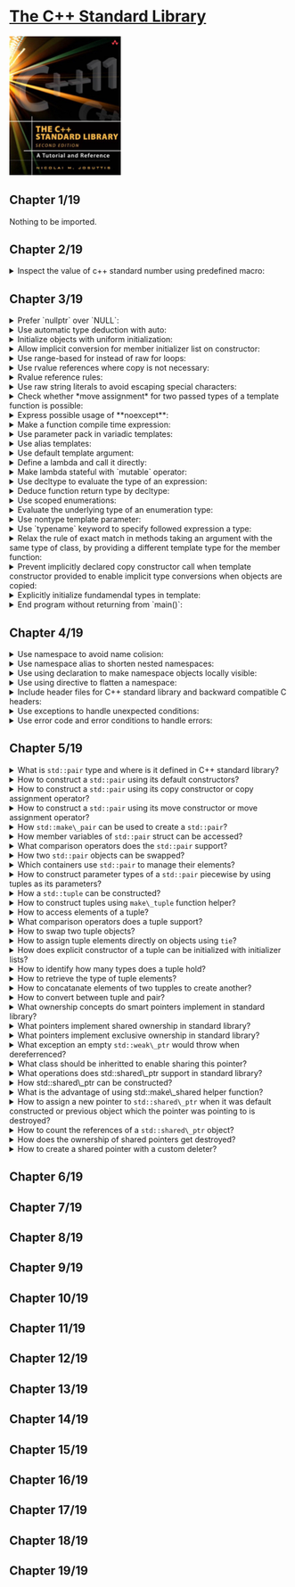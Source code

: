 # [The C++ Standard Library](https://www.amazon.com/Standard-Library-Tutorial-Reference-2nd/dp/0321623215/ref=sr_1_1?crid=28YP859MQGBYP&keywords=9780321623218&qid=1661449744&sprefix=%2Caps%2C531&sr=8-1)
<img alt="9780321623218" src="../covers/9780321623218.jpg" width="200"/>

## Chapter 1/19

Nothing to be imported.

## Chapter 2/19

<details>
<summary>Inspect the value of c++ standard number using predefined macro:</summary>

> ```cpp
> #include <iostream>
>
> int main()
> {
>     std::cout << "default compiler standard: " << __cplusplus << std::endl;
> }
> ``````

> Origin:
> - 2

> References:
> - [Predefined macros](https://en.cppreference.com/w/cpp/preprocessor/replace#Predefined_macros "cpp/preprocessor/replace")
---
</details>

## Chapter 3/19

<details>
<summary>Prefer `nullptr` over `NULL`:</summary>

> ```cpp
> void f(int);
> void f(void*);
>
> int main()
> {
>     f(0); // calls f(int)
>     f(NULL); // calls f(int)
>     f(nullptr); // calls f(void*)
> }
> ``````

> Origin:
> - 3

> References:
> - [nullptr](https://en.cppreference.com/w/cpp/language/nullptr "cpp/language/nullptr")
---
</details>

<details>
<summary>Use automatic type deduction with auto:</summary>

> ```cpp
> int main()
> {
>     auto i = 42;
>     auto u = 42U;
>     auto l = 42L;
>     auto ul = 42UL;
>     auto ll = 42LL;
>     auto ull = 42ULL;
>     auto d = 42.0;
>     auto ld = 42.0L;
> }
> ``````

> Origin:
> - 3

> References:
> - [Placeholder type specifiers](https://en.cppreference.com/w/cpp/language/auto "cpp/language/auto")
> - [Function return type deduction](https://en.cppreference.com/w/cpp/language/function#Return_type_deduction "cpp/language/function")
> - [Structured binding declaration using auto](https://en.cppreference.com/w/cpp/language/structured_binding "cpp/language/structured_binding")
> - [Storage duration of auto](https://en.cppreference.com/w/cpp/language/storage_duration "cpp/language/storage_duration")
---
</details>


<details>
<summary>Initialize objects with uniform initialization:</summary>

> ```cpp
> int main()
> {
>     int i; // indeterminate value
>     int j{}; // initialized to 0
>     int* p; // indeterminate value
>     int* q{}; // initialized to nullptr
>
>     int xi(2.3); // x1 == 2
>     int xd{2.3}; // error
> }
> ``````

> Origin:
> - 3

> References:
> - [Initialization](https://en.cppreference.com/w/cpp/language/initialization "cpp/language/initialization")
> - [Default initialization](https://en.cppreference.com/w/cpp/language/default_initialization "cpp/language/default_initialization")
> - [Value initialization](https://en.cppreference.com/w/cpp/language/value_initialization "cpp/language/value_initialization")
> - [Direct initialization](https://en.cppreference.com/w/cpp/language/direct_initialization "cpp/language/direct_initialization")
> - [Copy initialization](https://en.cppreference.com/w/cpp/language/copy_initialization "cpp/language/copy_initialization")
> - [List initialization](https://en.cppreference.com/w/cpp/language/list_initialization "cpp/language/list_initialization")
> - [Constant initialization](https://en.cppreference.com/w/cpp/language/constant_initialization "cpp/language/constant_initialization")
> - [Aggregate initialization](https://en.cppreference.com/w/cpp/language/aggregate_initialization "cpp/language/aggregate_initialization")
---
</details>

<details>
<summary>Allow implicit conversion for member initializer list on constructor:</summary>

> ```cpp
> #include <initializer_list>
>
> class base
> {
> public:
>     base(int, int) { ... };
>     explicit base(int a, int b, int c) { ... }
> };
>
> void fp(const base&);
>
> int main()
> {
>     base a(1, 2);       // Okay
>     base b{1, 2};       // Okay
>     base c{1, 2, 3};    // Okay
>     base d = {1, 2};    // Okay, implicit conversion of {1, 2} to base
>     base e = {1, 2, 3}; // Error, due to explicit
>
>     fp({1, 2});         // Okay, implicit conversion of {1, 2} to base
>     fp({1, 2, 3});      // Error, due to explicit
>     fp(base{1, 2});     // Okay, implicit conversion of {1, 2} to base
>     fp(base{1, 2, 3});  // Okay, explicit conversion of {1, 2, 3} to base
> }
> ``````

> Origin:
> -

> References:
> - [Member initializer list](https://en.cppreference.com/w/cpp/language/constructor "cpp/language/constructor")
---
</details>

<details>
<summary>Use range-based for instead of raw for loops:</summary>

> ```cpp
> int main()
> {
>     for (auto item: {1, 2, 3, 4, 5})
>         std::cout << item << std::endl;
> }
> ``````

> Origin:
> -

> References:
> - [Range-based for loop](https://en.cppreference.com/w/cpp/language/range-for "cpp/language/range-for")
---
</details>

<details>
<summary>Use rvalue references where copy is not necessary:</summary>

> ```cpp
> ``````

> Origin:
> -

> References:
> - [Move constructors](https://en.cppreference.com/w/cpp/language/move_constructor "cpp/language/move_constructor")
> - [Move assignment operator](https://en.cppreference.com/w/cpp/language/move_assignment "cpp/language/move_assignment")
> - [std::move](https://en.cppreference.com/w/cpp/utility/move "cpp/utility/move")
---
</details>

<details>
<summary>Rvalue reference rules:</summary>

> ```cpp
> struct X {};
>
> X foo()
> {
>     X x;
>     return x;
> }
>
> int main()
> {
>     auto x = foo();
> }
> ``````

> Origin:
> -

> References:
> - [Copy elisoin](https://en.cppreference.com/w/cpp/language/copy_elision "cpp/language/copy_elision")
---
</details>

<details>
<summary>Use raw string literals to avoid escaping special characters:</summary>

> ```cpp
> #include <iostream>
>
> int main()
> {
>     std::cout << R"(quotes can be "freely" used with raw string literals)" << std::endl;
> }
> ``````

> Origin:
> -

> References:
> - [String literal](https://en.cppreference.com/w/cpp/language/string_literal "cpp/language/string_literal")
---
</details>

<details>
<summary>Check whether *move assignment* for two passed types of a template function is possible:</summary>

> ```cpp
> class pair
> {
>     pair& operator =(pair&& p)
>         noexcept(is_nothrow_move_assignable<T1>::value &&
>                  is_nothrow_move_assignable<T2>::value);
> };
> ``````

> Origin:
> -

> References:
> - [noexcept operator](https://en.cppreference.com/w/cpp/language/noexcept "cpp/language/noexcept")
> - [noexcept specifier](https://en.cppreference.com/w/cpp/language/noexcept_spec "cpp/language/noexcept_spec")
---
</details>

<details>
<summary>Express possible usage of **noexcept**:</summary>

> 1. Each library function that cannot throw and does not expecify any undefined behavior caused by a broken precondition, should be marked unconditionally noexcept.
> 2. A library swap function, move constructor, or move assignment operator can be proven not to throw by applying the noexcept operator, it should be marked as conditionally noexcept.
> 3. No library destructor should throw.
> 4. Library functions designed for compatibility with C code may be marked as unconditionally noexcept.

> Origin:
> -

> References:
---
</details>

<details>
<summary>Make a function compile time expression:</summary>

> ```cpp
> #include <array>
>
> template <typename S>
> constexpr S cube(S const& size)
> {
>     return size * size * size;
> }
>
> int main()
> {
>     std::array<int, cube<int>(2)> numbers;
> }
> ``````

> Origin:
> -

> References:
> - [Constant expressions](https://en.cppreference.com/w/cpp/language/constant_expression "cpp/language/constant_expression")
> - [Constexpr specifier](https://en.cppreference.com/w/cpp/language/constexpr "cpp/language/constexpr")
---
</details>

<details>
<summary>Use parameter pack in variadic templates:</summary>

> ```cpp
> #include <iostream>
>
> void print()
> { }
>
> template <typename T, typename... Args>
> void print(T const& to_print, Args const& ...args)
> {
>     std::cout << to_print << std::endl;
>     print(args...);
> }
>
> int main()
> {
>     print("a", "b", "c");
> }
> ``````

> Origin:
> -

> References:
> - [Parameter pack](https://en.cppreference.com/w/cpp/language/parameter_pack "cpp/language/parameter_pack")
> - [sizeof... operator](https://en.cppreference.com/w/cpp/language/sizeof... "cpp/language/sizeof...")
---
</details>

<details>
<summary>Use alias templates:</summary>

> ```cpp
> #include <vector>
>
> template <typename T>
> using vector = std::vector<T, std::allocator<T>>;
>
> int main()
> {
>     vector<int> numbers{1,2,3,4,5};
> }
> ``````

> Origin:
> -

> References:
> - [Type alias, alias template](https://en.cppreference.com/w/cpp/language/type_alias "cpp/language/type_alias")
---
</details>

<details>
<summary>Use default template argument:</summary>

> ```cpp
> template <typename T = int>
> T sum(T const& a, T const& b)
> {
>     return a + b;
> }
>
> int main()
> {
>     int result = sum<int>(1, 2);
> }
> ``````

> Origin:
> -

> References:
> - [Template parameters](https://en.cppreference.com/w/cpp/language/template_parameters "cpp/language/template_parameters") (see [Default template arguments](https://en.cppreference.com/w/cpp/language/template_parameters#Default_template_arguments))
---
</details>

<details>
<summary>Define a lambda and call it directly:</summary>

> ```cpp
> #include <iostream>
>
> int main()
> {
>     [] { std::cout << "lambda" << std::endl; }();
> }
> ``````

> Origin:
> -

> References:
> - [Lambda expressions](https://en.cppreference.com/w/cpp/language/lambda "cpp/language/lambda")
---
</details>

<details>
<summary>Make lambda stateful with `mutable` operator:</summary>

> ```cpp
> #include <iostream>
>
> // lambda expanded to class
> class lambda
> {
> private:
>     int id;
> public:
>     void operator()()
>     {
>         std::cout << id++ << std::endl;
>     }
> };
>
> int main()
> {
>     int id = 0;
>
>     // stateful lambda
>     lambda l(id);
>     l();
>     l();
>     l();
>
>     auto s = [id]() mutable { std::cout << id++ << std::endl; }
>     s();
>     s();
>     s();
> }
> ``````

> Origin:
> -

> References:
---
</details>

<details>
<summary>Use decltype to evaluate the type of an expression:</summary>

> ```cpp
> #include <map>
> #include <string>
>
> int main()
> {
>     std::map<std::string, float> cells;
>     decltype(cells)::value_type item{};
> }
> ``````

> Origin:
> -

> References:
> - [decltype specifier](https://en.cppreference.com/w/cpp/language/decltype "cpp/language/decltype")
> - [Placeholder type specifiers](https://en.cppreference.com/w/cpp/language/auto "cpp/language/auto")
---
</details>

<details>
<summary>Deduce function return type by decltype:</summary>

> ```cpp
> template <typename T1, typename T2>
> auto add(T1 a, T2 b) -> decltype(x+y);
> ``````

> Origin:
> -

> References:
> - [Function declaration](https://en.cppreference.com/w/cpp/language/function "cpp/language/function") (see [Return type deduction](https://en.cppreference.com/w/cpp/language/function#Return_type_deduction "cpp/language/function"))
---
</details>

<details>
<summary>Use scoped enumerations:</summary>

> ```cpp
> enum class state {stable, unstable, unknown};
> ``````

> Origin:
> -

> References:
> - [Enumeration declaration](https://en.cppreference.com/w/cpp/language/enum "cpp/language/enum")
> - [std::is\_enum](https://en.cppreference.com/w/cpp/types/is_enum "cpp/types/is_enum")
> - [std::is\_scoped\_enum](https://en.cppreference.com/w/cpp/types/is_scoped_enum "cpp/types/is_scoped_enum")
---
</details>

<details>
<summary>Evaluate the underlying type of an enumeration type:</summary>

> ```cpp
> #include <type_traits>
>
> enum class state : char {stable, unstable, unknown};
> auto type = std::underlying_type<state>::type; // char
> ``````

> Origin:
> -

> References:
> - [std::underlying\_type](https://en.cppreference.com/w/cpp/types/underlying_type "cpp/types/underlying_type")
---
</details>

<details>
<summary>Use nontype template parameter:</summary>

> ```cpp
> #include <iostream>
> #include <string>
>
> template <std::string N>
> void print(N const& s)
> {
>     std::cout << s << std::endl;
> }
> ``````

> Origin:
> -

> References:
> - [Templates](https://en.cppreference.com/w/cpp/language/templates "cpp/language/templates")
> - [Template parameters](https://en.cppreference.com/w/cpp/language/template_parameters "cpp/language/template_parameters") (see [Non-type template parameter](https://en.cppreference.com/w/cpp/language/template_parameters#Non-type_template_parameter))
> - [Partial template specialization](https://en.cppreference.com/w/cpp/language/partial_specialization "cpp/language/partial_specialization")
---
</details>

<details>
<summary>Use `typename` keyword to specify followed expression a type:</summary>

> ```cpp
> class Q
> {
>     typedef int SubType;
> };
>
> template <typename T>
> class P
> {
>     typename T::SubType* ptr;
> };
>
> int main()
> {
>     P<Q> x; // Okay
> }
> ``````

> Origin:
> -

> References:
> - [typename keyword](https://en.cppreference.com/w/cpp/keyword/typename "cpp/keyword/typename")
---
</details>

<details>
<summary>Relax the rule of exact match in methods taking an argument with the same type of class, by providing a different template type for the member function:</summary>

> ```cpp
> // directly assigning value
> template <typename T>
> class exact
> {
> private:
>     T value;
> public:
>     void assign(exact<T> const& b) { value = b.value; }
> };
>
> // using getter to assign value
> template <typename T>
> class relaxed
> {
> private:
>     T _value;
> public:
>     T value() const { return _value; }
>
>     template <typename V>
>     void assign(relaxed<V> const& r) { _value = r.value(); }
> };
>
> int main()
> {
>     exact<double> ed{};
>     exact<int> ei{};
>
>     ed.assign(ed); // Okay
>     ed.assign(ei); // Error, ei is exact<int> but exact<double> is required
>
>     relaxed<double> rd{};
>     relaxed<int> ri{};
>
>     rd.assign(rd); // Okay
>     rd.assign(ri); // Okay, int is assignable to double
> }
> ``````

> Origin:
> -

> References:
---
</details>

<details>
<summary>Prevent implicitly declared copy constructor call when template constructor provided to enable implicit type conversions when objects are copied:</summary>

> ```cpp
> template <typename T>
> class base
> {
> public:
>     // copy constructor with implicit type conversion
>     // does not suppress implicit copy constructor.
>     // when T==U, implicit copy constructor is called.
>     template <typename U>
>     base(base<U> const& x);
> };
>
> int main()
> {
>     base<double> bd;
>     base<double> bd2{bd}; // calls implicitly generated copy constructor
>     base<int> bi(bd); // calls class template constructor
> }
> ``````

> Origin:
> -

> References:
---
</details>

<details>
<summary>Explicitly initialize fundamendal types in template:</summary>

> ```cpp
> template <typename T>
> void f()
> {
>     T x = T();
> }
>
> int main()
> {
>     f<int>();
> }
> ``````

> Origin:
> -

> References:
> - [Value initialization](https://en.cppreference.com/w/cpp/language/value_initialization "cpp/language/value_initialization")
> - [Zero initialization](https://en.cppreference.com/w/cpp/language/zero_initialization "cpp/language/zero_initialization")
---
</details>

<details>
<summary>End program without returning from `main()`:</summary>

> ```cpp
> #include <cstdlib>
>
> [[noreturn]] void f() { std::exit(1); }
> [[noreturn]] void g() { std::quick_exit(1); }
>
> int main()
> {
>     f();
> }
> ``````

> Origin:
> -

> References:
> - [exit](https://en.cppreference.com/w/cpp/utility/program/exit "cpp/utility/program/exit")
> - [atexit](https://en.cppreference.com/w/cpp/utility/program/atexit "cpp/utility/program/atexit")
> - [quick\_exit](https://en.cppreference.com/w/cpp/utility/program/quick_exit "cpp/utility/program/quick_exit")
> - [at\_quick\_exit](https://en.cppreference.com/w/cpp/utility/program/at_quick_exit "cpp/utility/program/at_quick_exit")
> - [std::terminate](https://en.cppreference.com/w/cpp/error/terminate "cpp/error/terminate")
---
</details>

## Chapter 4/19

<details>
<summary>Use namespace to avoid name colision:</summary>

> ```cpp
> namespace x
> {
>     int value{};
> }
>
> int main()
> {
>     int value = x::value;
> }
> ``````

> Origin:
> -

> References:
> - [namespace keyword](https://en.cppreference.com/w/cpp/keyword/namespace "cpp/keyword/namespace")
> - [namespaces](https://en.cppreference.com/w/cpp/language/namespace "cpp/language/namespace")
---
</details>

<details>
<summary>Use namespace alias to shorten nested namespaces:</summary>

> ```cpp
> #include <boost/program_options.hpp>
>
> int main()
> {
>     namespace od = boost::program_options::options_description;
> }
> ``````

> Origin:
> -

> References:
> - [namespace alias](https://en.cppreference.com/w/cpp/language/namespace_alias "cpp/language/namespace_alias")
---
</details>

<details>
<summary>Use using declaration to make namespace objects locally visible:</summary>

> ```cpp
> #include <iostream>
>
> int main()
> {
>     using std::cout;
>     using std::endl;
>
>     cout << "using declaration" << endl;
> }
> ``````

> Origin:
> -

> References:
> - [using keyword](https://en.cppreference.com/w/cpp/keyword/using "cpp/keyword/using")
> - [using declaration](https://en.cppreference.com/w/cpp/language/using_declaration "cpp/language/using_declaration")
---
</details>

<details>
<summary>Use using directive to flatten a namespace:</summary>

> ```cpp
> #include <iostream>
>
> int main()
> {
>     using namespace std;
>
>     cout << "using directive" << endl;
> }
> ``````

> Origin:
> -

> References:
> - [namespaces](https://en.cppreference.com/w/cpp/language/namespace "cpp/language/namespace") (see [using directive](https://en.cppreference.com/w/cpp/language/namespace#Using-directives))
---
</details>

<details>
<summary>Include header files for C++ standard library and backward compatible C headers:</summary>

> ```cpp
> #include <string> // C++
> #include <cstring> // C
> ``````

> Origin:
> -

> References:
> - [C++ Standard Library headers](https://en.cppreference.com/w/cpp/header "cpp/header")
---
</details>

<details>
<summary>Use exceptions to handle unexpected conditions:</summary>

> ```cpp
> #include <stdexcept>
> #include <iostream>
> #include <bitset>
>
> int main()
> try
> {
>     std::bitset<4>{"012"};
> }
> catch (std::invalid_argument const& exp)
> {
>     std::cerr << exp.what() << std::endl;
> }
> ``````

> Origin:
> -

> References:
> - [Error Handling](https://en.cppreference.com/w/cpp/error "cpp/error")
> - [Exceptions](https://en.cppreference.com/w/cpp/language/exceptions "cpp/language/exceptions")
> - [\<exception\>](https://en.cppreference.com/w/cpp/header/exception "cpp/header/exception")
> - [\<stdexcept\>](https://en.cppreference.com/w/cpp/header/exception "cpp/header/exception")
---
</details>

<details>
<summary>Use error code and error conditions to handle errors:</summary>

> ```cpp
> #include <iostream>
> #include <system_error>
> #include <thread>
>
> int main()
> {
>     try
>     {
>         std::thread().detach();
>     }
>     catch (std::system_error const& exp)
>     {
>         std::cerr << exp.what() << std::endl;
>
>         if (exp.code() == std::errc::invalid_argument)
>             std::cerr << "std::errc::invalid_argument\n";
>     }
> }
> ``````

> Origin:
> -

> References:
> - [\<system\_error\>](https://en.cppreference.com/w/cpp/header/system_error "cpp/header/system_error")
> - [std::errc](https://en.cppreference.com/w/cpp/error/errc "cpp/error/errc")
> - [std::make\_error\_code](https://en.cppreference.com/w/cpp/error/errc/make_error_code "cpp/error/errc/make_error_code")
> - [std::error\_category](https://en.cppreference.com/w/cpp/error/error_category "cpp/error/error_category")
> - [std::error\_condition](https://en.cppreference.com/w/cpp/error/error_condition "cpp/error/error_condition")
> - [std::error\_code](https://en.cppreference.com/w/cpp/error/error_code "cpp/error/error_code")
---
</details>

## Chapter 5/19

<details>
<summary>What is <code>std::pair</code> type and where is it defined in C++ standard library?</summary>

> A `struct` with two public member variables:

> ```cpp
> namespace std {
>     template <typename T1, typename T2>
>     struct pair {
>         T1 first;
>         T2 second;
>         // ...
>     };
> }
> ``````

> Origin:
> -

> References:
> - [std::pair](https://en.cppreference.com/w/cpp/utility/pair "cpp/utility/pair")
</details>

<details>
<summary>How to construct a <code>std::pair</code> using its default constructors?</summary>

> ```cpp
> #include <utility>
>
> std::pair<T1, T2> p;
> std::pair<T1, T2> p(value, value);
> std::pair<T1, T2> p(rvalue, rvalue);
> ``````

> Origin:
> -

> References:
> - [\<utility\>](https://en.cppreference.com/w/cpp/header/utility "cpp/header/utility")
---
</details>

<details>
<summary>How to construct a <code>std::pair</code> using its copy constructor or copy assignment operator?</summary>

> ```cpp
> #include <utility>
> #include <string>
>
> std::pair<T1, T2> p(p2);
> p = p2;
>
> void f(std::pair<int, char const*>);
> void g(std::pair<int const, std::string>);
>
> std::pair<int, char const*> p3(42, "sample");
> f(p3); // calls implicitly generated copy constructor
> g(p3); // calls template constructor
> ``````

> Origin:
> -

> References:
---
</details>

<details>
<summary>How to construct a <code>std::pair</code> using its move constructor or move assignment operator?</summary>

> ```cpp
> #include <utility>
>
> std::pair<T1, T2> p(rvp);
> p = rvp;
> ``````

> Origin:
> -

> References:
---
</details>

<details>
<summary>How <code>std::make\_pair</code> can be used to create a <code>std::pair</code>?</summary>

> ```cpp
> #include <utility>
> #include <functional>
>
> auto vp = std::make_pair(value, value); // value semantics
> auto rvp = std::make_pair(std::move(value), std::move(value)); // move semantics
> auto rfp = std::make_pair(std::ref(value), std::ref(value)); // reference semantics, creates std::pair<T1&, T2&>
>
> int main()
> {
>     int i = 0;
>     auto p = std::make_pair(std::ref(i), std::ref(i));
>     ++p.first;
>     ++p.second;
>     std::cout << "i: " << i << std::endl; // 2
> }
> ``````

> Origin:
> -

> References:
> - [std::make\_pair](https://en.cppreference.com/w/cpp/utility/tuple/make_pair "cpp/utility/make_pair")
---
</details>

<details>
<summary>How member variables of <code>std::pair</code> struct can be accessed?</summary>

> ```cpp
> #include <utility>
>
> p.first
> p.second
>
> std::get<0>(p);
> std::get<1>(p);
> ``````

> Origin:
> -

> References:
---
</details>

<details>
<summary>What comparison operators does the <code>std::pair</code> support?</summary>

> * equality
> * inequality
> * lower than
> * greater than
>
> ```cpp
> #include <utility>
>
> p1 == p2
> p1 != p2
> p1 < p2
> p1 > p2
> p1 <= p2
> p1 >= p2
>
> p1 <=> p2 // c++20
> ``````

> Origin:
> -

> References:
---
</details>

<details>
<summary>How two <code>std::pair</code> objects can be swapped?</summary>

> ```cpp
> p1.swap(p2);
> std::swap(p1, p2);
> ``````

> Origin:
> -

> References:
---
</details>

<details>
<summary>Which containers use <code>std::pair</code> to manage their elements?</summary>

> Map container family:
>
> * `std::map`
> * `std::multimap`
> * `std::unordered_map`
> * `std::unordered_multimap`

> Origin:
> -

> References:
> - [std::map](https://en.cppreference.com/w/cpp/container/map "cpp/container/map")
---
</details>

<details>
<summary>How to construct parameter types of a <code>std::pair</code> piecewise by using tuples as its parameters?</summary>

> Both arguments have to be a `std::tuple` to force this behavior.
> This form of initialization is required to `emplace()` a new element into an (unordered) `std::map` or `std::multimap`.
>
> ```cpp
> #include <iostream>
> #include <utility>
> #include <tuple>
>
> class base
> {
> public:
>     base(std::tuple<int, float>)
>     {
>         std::cout << "base::base(tuple)" << std::endl;
>     }
>
>     template <typename... Args>
>     base(Args... args)
>     {
>         std::cout << "base::base(args...)" << std::endl;
>     }
> };
>
> int main()
> {
>     std::tuple<int, float> t(1, 2.22);
>
>     std::pair<int, base> p1(42, t); // base(std::tuple<int, float>)
>
>     std::pair<int, base> p2(std::piecewise_construct, std::make_tuple(42), t); // base(Args...)
> }
> ``````

> Origin:
> -

> References:
> - [std::piecewise\_construct](https://en.cppreference.com/w/cpp/utility/piecewise_construct "cpp/utility/piecewise_construct")
> - [std::pair piecewise constructor](https://en.cppreference.com/w/cpp/utility/pair/pair "cpp/utility/pair/pair") (see (7) and (8))
> - [std::make\_tuple](https://en.cppreference.com/w/cpp/utility/tuple/make_tuple "cpp/utility/make_tuple")
---
</details>

<details>
<summary>How a <code>std::tuple</code> can be constructed?</summary>

> ```cpp
> #include <tuple>
>
> std::tuple<T1, T2, T3,...> t;
> std::tuple<T1, T2> tp(p);
> std::tuple<T1, T2, T3,...> t1(vt); // copy constructor
> std::tuple<T1, T2, T3,...> t2(rvt); // move constructor
> std::tuple<T1, T2, T3,...> t3(v1, v2, v3,...);
> std::tuple<T1, T2, T3,...> t4(rv1, rv2, rv3,...);
>
> t1 = t2;
> t = p;
> ``````

> Origin:
> -

> References:
> - [std::tuple](https://en.cppreference.com/w/cpp/utility/tuple "cpp/utility/tuple")
---
</details>

<details>
<summary>How to construct tuples using <code>make\_tuple</code> function helper?</summary>

> ```cpp
> #include <tuple>
>
> auto t1 = std::make_tuple(v1, v2, v3); // value semantics
> auto t2 = std::make_tuple(std::move(v1), std::move(v2), std::move(v3)); // move semantics
> auto t3 = std::make_tuple(std::ref(v1), std::ref(v2), std::ref(v3)); // reference semantics
> auto t4 = std::make_tuple(std::cref(v1), std::cref(v2), std::cref(v3));
> ``````

> Origin:
> -

> References:
---
</details>

<details>
<summary>How to access elements of a tuple?</summary>

> ```cpp
> #include <tuple>
>
> int main()
> {
>     std::tuple<T1, T2, T3> t(value1, value2, value3);
>
>     T1 v1 = std::get<0>(t);
>     T2 v2 = std::get<1>(t);
>     T3 v3 = std::get<2>(t);
> }
> ``````

> Origin:
> -

> References:
> - [std::get](https://en.cppreference.com/w/cpp/utility/tuple/get "cpp/utility/tuple/get")
---
</details>

<details>
<summary>What comparison operators does a tuple support?</summary>

> ```cpp
> #include <tuple>
>
> std::tuple<T1, T2> t1(value1, value2);
> std::tuple<T1, T2> t2(value1, value2);
>
> t1 == t2;
> t1 != t2;
> t1 > t2;
> t1 >= t2;
> t1 < t2;
> t1 <= t2;
>
> t1 <=> t2; // c++20
> ``````

> Origin:
> -

> References:
> - [tuple comparisons](https://en.cppreference.com/w/cpp/utility/tuple/operator_cmp "cpp/utility/tuple/operator_cmp")
---
</details>

<details>
<summary>How to swap two tuple objects?</summary>

> ```cpp
> #include <tuple>
>
> t1.swap(t2);
> std::swap(t1, t2);
> ``````

> Origin:
> -

> References:
> - [tuple.swap()](https://en.cppreference.com/w/cpp/utility/tuple/swap "cpp/utility/tuple/swap")
---
</details>

<details>
<summary>How to assign tuple elements directly on objects using <code>tie</code>?</summary>

> ```cpp
> #include <tuple>
>
> std::tie(r1, std::ignore(r2), r3,...) = t;
> ``````

> Origin:
> -

> References:
---
</details>

<details>
<summary>How does explicit constructor of a tuple can be initialized with initializer lists?</summary>

> Explicit construction exists to avoid having single values implicitly converted into a tuple with one element. But this has consequences when using initializer lists, because they cannot be used with assignment syntax as it's considered to be an implicit conversion.
>
> You can’t pass an initializer list where a tuple is expected. But pairs and containers can be initialized that way.
>
> But for tuples, you have to explicitly convert the initial values into a tuple (for example, by using `make_tuple()`):
>
> ```cpp
> template <typename... Args>
> void t(const std::tuple<Args...> t);
>
> t(42);                // ERROR: explicit conversion to tuple<> required
> t(make_tuple(42));    // OK
>
> std::tuple<int,double> t1(42,3.14);     // OK, old syntax
> std::tuple<int,double> t2{42,3.14};     // OK, new syntax
> std::tuple<int,double> t3 = {42,3.14};  // ERROR
>
> std::vector<std::tuple<int,float>> v { {1,1.0}, {2,2.0} };  // ERROR
>
> std::tuple<int,int,int> foo() { return { 1, 2, 3 }; }       // ERROR
>
> std::vector<std::pair<int,float>> v1 { {1,1.0}, {2,2.0} };  // OK
> std::vector<std::vector<float>> v2 { {1,1.0}, {2,2.0} };    // OK
>
> std::vector<int> foo2() { return { 1, 2, 3 }; }             // OK
> ``````

> Origin:
> -

> References:
---
</details>

<details>
<summary>How to identify how many types does a tuple hold?</summary>

> ```cpp
> #include <tuple>
>
> int main()
> {
>     using P = std::tuple<T1, T2, T3>;
>     std::size_t values = std::tuple_size<P>::value; // 3
> }
> ``````

> Origin:
> -

> References:
> - [std::tuple\_size](https://en.cppreference.com/w/cpp/utility/tuple_size "cpp/utility/tuple_size")
---
</details>

<details>
<summary>How to retrieve the type of tuple elements?</summary>

> ```cpp
> #include <tuple>
>
> int main()
> {
>     using P = std::tuple<T1, T2, T3>;
>     using X = std::tuple_element<0, P>::type; // T1
>     using Y = std::tuple_element<1, P>::type; // T2
>     using Z = std::tuple_element<2, P>::type; // T3
> }
> ``````

> Origin:
> -

> References:
> - [std::tuple\_element](https://en.cppreference.com/w/cpp/utility/tuple_element "cpp/utility/tuple_element")
---
</details>

<details>
<summary>How to concatanate elements of two tupples to create another?</summary>

> ```cpp
> #include <tuple>
> #include <cassert>
> #include <type_traits>
>
> int main()
> {
>     int n = 42;
>     std::tuple<int, double, int> t = std::tuple_cat(std::make_tuple(42, 4.2), std::tie(n));
>     static_assert(std::is_same_v<decltype(t), std::tuple<int, double, int>>);
> }
> ``````

> Origin:
> -

> References:
> - [std::tuple\_cat](https://en.cppreference.com/w/cpp/utility/tuple/tuple_cat "cpp/utility/tuple/tuple_cat")
---
</details>

<details>
<summary>How to convert between tuple and pair?</summary>

> You can initialize a two-element tuple with a pair.
> Also, you can assign a pair to a two-element tuple.
>
> ```cpp
> std::tuple<int, double> t(p);
> std::pair<int, double> p(std::make_tuple(42, 9.72));
> ``````

> Origin:
> -

> References:
---
</details>

<details>
<summary>What ownership concepts do smart pointers implement in standard library?</summary>

> Shared Ownership
> Exclusive Ownership

> Origin:
> -

> References:
---
</details>

<details>
<summary>What pointers implement shared ownership in standard library?</summary>

> `std::shared_ptr`
> `std::weak_ptr`

> Origin:
> -

> References:
---
</details>

<details>
<summary>What pointers implement exclusive ownership in standard library?</summary>

> `std::unique_ptr`

> Origin:
> -

> References:
---
</details>

<details>
<summary>What exception an empty <code>std::weak\_ptr</code> would throw when dereferrenced?</summary>

> `std::bad_weak_ptr`

> Origin:
> -

> References:
---
</details>

<details>
<summary>What class should be inheritted to enable sharing this pointer?</summary>

> `std::enable_shared_from_this`

> Origin:
> -

> References:
---
</details>

<details>
<summary>What operations does std::shared\_ptr support in standard library?</summary>

> * assignment
> * copy
> * move
> * comparison
> * reference counting
>
> ```cpp
> #include <memory>
> #include <string>
> #include <vector>
>
> int main()
> {
>     // construction
>     std::shared_ptr<std::string> rosa{new std::string("rosa")};
>     std::shared_ptr<std::string> lucy{new std::string("lucy")};
>
>     // dereferrence
>     (*rosa)[0] = ’N’;
>     lucy->replace(0, 1, "J");
>
>     // copy
>     std::vector<shared_ptr<string>> people;
>     people.push_back(lucy);
>     people.push_back(lucy);
>     people.push_back(rosa);
>     people.push_back(lucy);
>     people.push_back(rosa);
>
>     for (auto ptr : people)
>         std::cout << *ptr << " ";
>     std::cout << std::endl;
>
>     *rosa = "Rose";
>
>     for (auto ptr : people)
>         std::cout << *ptr << " ";
>     std::cout << std::endl;
>
>     // counting instances
>     std::cout << "use_count: " << people[0].use_count() << std::endl;
> }
> ``````

> Origin:
> -

> References:
---
</details>

<details>
<summary>How std::shared\_ptr can be constructed?</summary>

> Because the constructor taking a pointer as single argument is explicit, you can’t use the assignment notation because that is considered to be an implicit conversion.
> However, the new initialization syntax is also possible:
>
> ```cpp
> #include <memory>
> #include <string>
>
> std::shared_ptr<std::string> rosa = new std::string("rosa"); // ERROR
> std::shared_ptr<std::string> lucy{new std::string("lucy")}; // OK
> ``````

> Origin:
> -

> References:
---
</details>

<details>
<summary>What is the advantage of using std::make\_shared helper function?</summary>

> This way of creation is faster and safer because it uses one instead of two allocations: one for the object and one for the shared data the shared pionter uses to control the object.
>
> ```cpp
> #include <memory>
> #include <string>
>
> std::shared_ptr<std::string> rosa = std::make_shared<std::string>("rosa");
> ``````

> Origin:
> -

> References:
---
</details>

<details>
<summary>How to assign a new pointer to <code>std::shared\_ptr</code> when it was default constructed or previous object which the pointer was pointing to is destroyed?</summary>

> ```cpp
> #include <memory>
> #include <string>
>
> std::shared_ptr<std::string> person;
>
> person = new std::string("rosa"); // ERROR: no assignment for ordinary pointers
> person.reset(new std::string("rosa")); // OK
> ``````

> Origin:
> -

> References:
---
</details>

<details>
<summary>How to count the references of a <code>std::shared\_ptr</code> object?</summary>

> ```cpp
> #include <memory>
> #include <string>
> #include <vector>
>
> int main()
> {
>     std::shared_ptr<std::string> rosa(new std::string("rosa"));
>
>     std::vector<shared_ptr<string>> people;
>     people.push_back(rosa);
>     people.push_back(rosa);
>     people.push_back(rosa);
>     people.push_back(rosa);
>
>     std::size_t count = rosa.use_count(); // 4
> }
> ``````

> Origin:
> -

> References:
---
</details>

<details>
<summary>How does the ownership of shared pointers get destroyed?</summary>

> When the last owner of object gets destroyed, the shared pointer calls `delete` for the object it refers to.
>
> Possible deletion scenarios are:
>
> * deletions happens at the end of a scope
> * by assigning `nullptr` to pointer
> * resizing the container that holds shared pointers
>
> ```cpp
> #include <memory>
> #include <string>
> #include <vector>
>
> int main()
> {
>     std::shared_ptr<std::string> rosa(new std::string("rosa"));
>     std::shared_ptr<std::string> lucy(new std::string("lucy"));
>
>     std::vector<shared_ptr<string>> people;
>     people.push_back(lucy);
>     people.push_back(lucy);
>     people.push_back(rosa);
>     people.push_back(lucy);
>     people.push_back(rosa);
>     people.push_back(rosa);
>     people.push_back(lucy);
>     people.push_back(rosa);
>
>     std::size_t rosa_count = rosa.use_count(); // 4
>     std::size_t lucy_count = lucy.use_count(); // 4
> }
> ``````

> Origin:
> -

> References:
---
</details>

<details>
<summary>How to create a shared pointer with a custom deleter?</summary>

> ```cpp
> #include <memory>
> #include <string>
> #include <vector>
>
> std::shared_ptr<std::string> person(
>     new std::string{},
>     [](std::string* p) { std::cout << *p << std::endl; delete p; }
> );
> person = nullptr; // person does not refer to the string any longer
>
> std::vector<std::string> people;
> people.push_back(person);
> people.push_back(person);
> people.push_back(person);
>
> std::size_t person_count = person.use_count(); // 4
>
> people.erase(); // all copies of the string in person are destroyed
>
> std::size_t person_count = person.use_count(); // 1
>
> delete person;
>
> std::size_t person_count = person.use_count(); // 0
> ``````

> Origin:
> -

> References:
---
</details>

## Chapter 6/19
## Chapter 7/19
## Chapter 8/19
## Chapter 9/19
## Chapter 10/19
## Chapter 11/19
## Chapter 12/19
## Chapter 13/19
## Chapter 14/19
## Chapter 15/19
## Chapter 16/19
## Chapter 17/19
## Chapter 18/19
## Chapter 19/19

